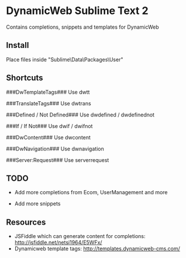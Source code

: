 DynamicWeb Sublime Text 2
===========================

Contains completions, snippets and templates for DynamicWeb

## Install ##

Place files inside "Sublime\Data\Packages\User"

## Shortcuts ##

###DwTemplateTags###
Use dwtt

###TranslateTags###
Use dwtrans

###Defined / Not Defined###
Use dwdefined / dwdefinednot

###If / If Not###
Use dwif / dwifnot

###DwContent###
Use dwcontent

###DwNavigation###
Use dwnavigation

###Server:Request###
Use serverrequest

## TODO ##

* Add more completions from Ecom, UserManagement and more

* Add more snippets

## Resources ##
* JSFiddle which can generate content for completions: http://jsfiddle.net/netsi1964/E5WFx/
* Dynamicweb template tags: http://templates.dynamicweb-cms.com/